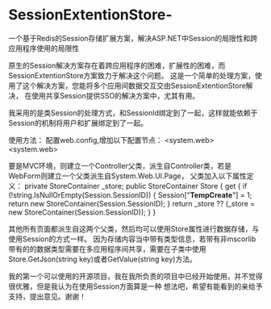 SessionExtentionStore-
======================

一个基于Redis的Session存储扩展方案，解决ASP.NET中Session的局限性和跨应用程序使用的局限性

原生的Session解决方案存在着跨应用程序的困难，扩展性的困难，而SessionExtentionStore方案致力于解决这个问题。
这是一个简单的处理方案，使用了这个解决方案，您能将多个应用间数据交互交由SessionExtentionStore解决，
在使用共享Session提供SSO的解决方案中，尤其有用。

我采用的是类Session的处理方式，和SessionId绑定到了一起，这样就能依赖于Session的机制将用户和扩展绑定到了一起。

使用方法：
配置web.config,增加以下配置节点：
 <system.web>
    <httpModules>
      <add name="SessionExtentionStore" type="SessionExtentionStore.UpdateTTL"/>
    </httpModules>
 <system.web> 
 
  <appSettings>
     <add key="SessionExtention" value="127.0.0.1"/>
  </appSettings>
  
  要是MVC环境，则建立一个Controller父类，派生自Controller类，若是WebForm则建立一个父类派生自System.Web.UI.Page，
  父类加入以下属性定义：
        private StoreContainer _store;
        public StoreContainer Store
        {
            get
            {
                if (!string.IsNullOrEmpty(Session.SessionID))
                {
                    Session["__TempCreate__"] = 1;
                    return new StoreContainer(Session.SessionID);
                }
                return _store ?? (_store = new StoreContainer(Session.SessionID));
            }
        }
        
  其他所有页面都派生自这两个父类，然后均可以使用Store属性进行数据存储，与使用Session的方式一样。
  因为存储内容当中带有类型信息，若带有非mscorlib带有的的数据类型需要在多应用程序间共享，需要在子类中使用
  Store.GetJson(string key)或者GetValue<T>(string key)方法。
  
  我的第一个可以使用的开源项目，我在我所负责的项目中已经开始使用，并不觉得很优雅，但是我认为在使用Session方面算是一种
  想法吧，希望有能看到的亲给予支持，提出意见。谢谢！
